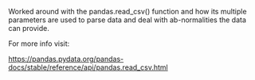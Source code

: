 Worked around with the pandas.read_csv() function and how its multiple parameters are used to parse data and deal with ab-normalities the data can provide.

For more info visit:

https://pandas.pydata.org/pandas-docs/stable/reference/api/pandas.read_csv.html
